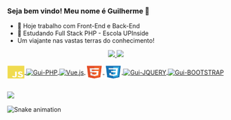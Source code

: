 ### Seja bem vindo! Meu nome é Guilherme 👋

- 🔭 Hoje trabalho com Front-End e Back-End
- 🌱 Estudando Full Stack PHP - Escola UPInside
- Um viajante nas vastas terras do conhecimento!

<div align="center">
  <a href="https://github.com/GuilhermeHMG">
  <img height="180em" src="https://github-readme-stats.vercel.app/api?username=GuilhermeHMG&show_icons=true&theme=dark&include_all_commits=true&count_private=true"/>
  <img height="180em" src="https://github-readme-stats.vercel.app/api/top-langs/?username=GuilhermeHMG&layout=compact&langs_count=7&theme=dark"/>
</div>

<!-- Imagens das Linguagens que utilizo -->
  
<div style="display: inline_block"><br>
  <img align="center" alt="Gui-Js" height="30" width="40" src="https://raw.githubusercontent.com/devicons/devicon/master/icons/javascript/javascript-plain.svg">
  <img align="center" alt="Gui-PHP" height="30" width="40" src="https://cdn.jsdelivr.net/gh/devicons/devicon/icons/php/php-original.svg">
  <img align="center" alt="Vue.js" height="30" width="40" src="https://cdn.jsdelivr.net/gh/devicons/devicon/icons/vuejs/vuejs-original.svg">
  <img align="center" alt="Gui-HTML" height="30" width="40" src="https://raw.githubusercontent.com/devicons/devicon/master/icons/html5/html5-original.svg">
  <img align="center" alt="Gui-CSS" height="30" width="40" src="https://raw.githubusercontent.com/devicons/devicon/master/icons/css3/css3-original.svg">
  <img align="center" alt="Gui-JQUERY" height="30" width="40" src="https://cdn.jsdelivr.net/gh/devicons/devicon/icons/jquery/jquery-original-wordmark.svg">
  <img align="center" alt="Gui-BOOTSTRAP" height="30" width="40" src="https://cdn.jsdelivr.net/gh/devicons/devicon/icons/bootstrap/bootstrap-original.svg">
</div>  
  
##
  
<div> 
  <a href="https://www.linkedin.com/in/guilherme-h-goncalves/" target="_blank"><img src="https://img.shields.io/badge/-LinkedIn-%230077B5?style=for-the-badge&logo=linkedin&logoColor=white" target="_blank"></a> 
 
  ![Snake animation](https://github.com/GuilhermeHMG/GuilhermeHMG/blob/output/github-contribution-grid-snake.svg)
 
</div>
